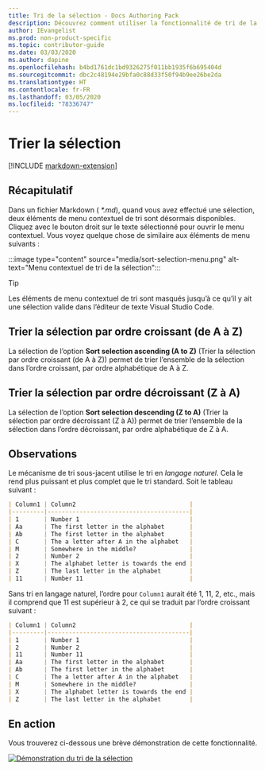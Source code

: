 ```yaml
---
title: Tri de la sélection - Docs Authoring Pack
description: Découvrez comment utiliser la fonctionnalité de tri de la sélection à partir de l’extension Visual Studio Code Docs Authoring Pack.
author: IEvangelist
ms.prod: non-product-specific
ms.topic: contributor-guide
ms.date: 03/03/2020
ms.author: dapine
ms.openlocfilehash: b4bd1761dc1bd9326275f011bb1935f6b695404d
ms.sourcegitcommit: dbc2c48194e29bfa0c88d33f50f94b9ee26be2da
ms.translationtype: HT
ms.contentlocale: fr-FR
ms.lasthandoff: 03/05/2020
ms.locfileid: "78336747"
---
```

# <a name="sort-selection"></a>Trier la sélection

[!INCLUDE [markdown-extension](includes/markdown-extension.md)]

## <a name="summary"></a>Récapitulatif

Dans un fichier Markdown ( *\*.md*), quand vous avez effectué une sélection, deux éléments de menu contextuel de tri sont désormais disponibles. Cliquez avec le bouton droit sur le texte sélectionné pour ouvrir le menu contextuel. Vous voyez quelque chose de similaire aux éléments de menu suivants :

:::image type="content" source="media/sort-selection-menu.png" alt-text="Menu contextuel de tri de la sélection":::

> [!TIP]
> Les éléments de menu contextuel de tri sont masqués jusqu’à ce qu’il y ait une sélection valide dans l’éditeur de texte Visual Studio Code.

## <a name="sort-selection-ascending-a-to-z"></a>Trier la sélection par ordre croissant (de A à Z)

La sélection de l’option **Sort selection ascending (A to Z)** (Trier la sélection par ordre croissant (de A à Z)) permet de trier l’ensemble de la sélection dans l’ordre croissant, par ordre alphabétique de A à Z.

## <a name="sort-selection-descending-z-to-a"></a>Trier la sélection par ordre décroissant (Z à A)

La sélection de l’option **Sort selection descending (Z to A)** (Trier la sélection par ordre décroissant (Z à A)) permet de trier l’ensemble de la sélection dans l’ordre décroissant, par ordre alphabétique de Z à A.

## <a name="considerations"></a>Observations

Le mécanisme de tri sous-jacent utilise le tri en *langage naturel*. Cela le rend plus puissant et plus complet que le tri standard. Soit le tableau suivant :

```markdown
| Column1 | Column2                                |
|---------|----------------------------------------|
| 1       | Number 1                               |
| Aa      | The first letter in the alphabet       |
| Ab      | The first letter in the alphabet       |
| C       | The a letter after A in the alphabet   |
| M       | Somewhere in the middle?               |
| 2       | Number 2                               |
| X       | The alphabet letter is towards the end |
| Z       | The last letter in the alphabet        |
| 11      | Number 11                              |
```

Sans tri en langage naturel, l’ordre pour `Column1` aurait été 1, 11, 2, etc., mais il comprend que 11 est supérieur à 2, ce qui se traduit par l’ordre croissant suivant :

```markdown
| Column1 | Column2                                |
|---------|----------------------------------------|
| 1       | Number 1                               |
| 2       | Number 2                               |
| 11      | Number 11                              |
| Aa      | The first letter in the alphabet       |
| Ab      | The first letter in the alphabet       |
| C       | The a letter after A in the alphabet   |
| M       | Somewhere in the middle?               |
| X       | The alphabet letter is towards the end |
| Z       | The last letter in the alphabet        |
```

## <a name="in-action"></a>En action

Vous trouverez ci-dessous une brève démonstration de cette fonctionnalité.

[![Démonstration du tri de la sélection](media/sort-selection.gif)](media/sort-selection.gif#lightbox)
